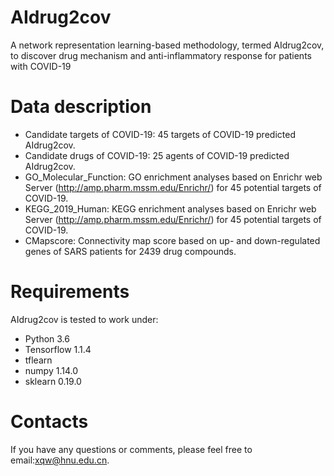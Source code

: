 # AIdrug2cov
A network representation learning-based methodology, termed AIdrug2cov, to discover drug mechanism and anti-inflammatory response for patients with COVID-19

# Data description
* Candidate targets of COVID-19: 45 targets of COVID-19 predicted AIdrug2cov.
* Candidate drugs of COVID-19: 25 agents of COVID-19 predicted AIdrug2cov.
* GO_Molecular_Function: GO enrichment analyses based on Enrichr web Server (http://amp.pharm.mssm.edu/Enrichr/) for 45 potential targets of COVID-19.
* KEGG_2019_Human: KEGG enrichment analyses based on Enrichr web Server (http://amp.pharm.mssm.edu/Enrichr/) for 45 potential targets of COVID-19.
* CMapscore: Connectivity map score based on up- and down-regulated genes of SARS patients for 2439 drug compounds.

# Requirements
AIdrug2cov is tested to work under:
* Python 3.6  
* Tensorflow 1.1.4
* tflearn
* numpy 1.14.0
* sklearn 0.19.0


# Contacts
If you have any questions or comments, please feel free to email:xqw@hnu.edu.cn.
